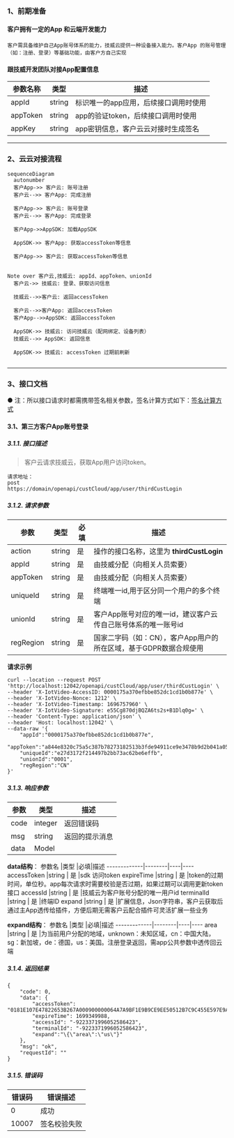 ### 1、前期准备
#### 客户拥有一定的App 和云端开发能力
    客户需具备维护自己App账号体系的能力，技威云提供一种设备接入能力。客户App 的账号管理（如：注册、登录）等基础功能，由客户方自己实现

#### 跟技威开发团队对接App配置信息
参数名称 | 类型 | 描述
---|---|---
appId | string| 标识唯一的app应用，后续接口调用时使用
appToken | string| app的验证token，后续接口调用时使用
appKey | string| app密钥信息，客户云云对接时生成签名


---


### 2、云云对接流程

```mermaid
sequenceDiagram
  autonumber
  客户App->> 客户云: 账号注册
  客户云-->> 客户App: 完成注册

  客户App->> 客户云: 账号登录
  客户云-->> 客户App: 完成登录
  
  客户App->>AppSDK: 加载AppSDK

  AppSDK->> 客户App: 获取accessToken等信息

  客户App->> 客户云: 获取accessToken等信息
  

Note over 客户云,技威云: appId、appToken、unionId
  客户云->> 技威云: 登录、获取访问信息

  技威云-->>客户云: 返回accessToken

  客户云-->>客户App: 返回accessToken
  客户App-->>AppSDK: 返回accessToken

  AppSDK->> 技威云: 访问技威云（配网绑定、设备列表）
  技威云-->> AppSDK: 返回信息

  AppSDK->> 技威云: accessToken 过期前刷新
  
```

---

### 3、接口文档
● 注：所以接口请求时都需携带签名相关参数，签名计算方式如下：[签名计算方式](签名计算.md)

#### 3.1、第三方客户App账号登录
##### 3.1.1. 接口描述
> 客户云请求技威云，获取App用户访问token。
 
```
请求地址：
post
https://domain/openapi/custCloud/app/user/thirdCustLogin
```

##### 3.1.2. 请求参数
参数          |类型   |必填|描述
--------------|-------|----|---------------------
action        |string | 是 |操作的接口名称，这里为 **thirdCustLogin**
appId         |string |是  |由技威分配（向相关人员索要）
appToken         |string |是  |由技威分配（向相关人员索要）
uniqueId         |string |是  |终端唯一id,用于区分同一个用户的多个终端
unionId         |string |是  |客户App账号对应的唯一id，建议客户云传自己账号体系的唯一账号id
regRegion         |string |是  |国家二字码（如：CN），客户App用户的所在区域，基于GDPR数据合规使用

**请求示例**
```
curl --location --request POST 'http://localhost:12042/openapi/custCloud/app/user/thirdCustLogin' \
--header 'X-IotVideo-AccessID: 0000175a370efbbe852dc1cd1b0b877e' \
--header 'X-IotVideo-Nonce: 1212' \
--header 'X-IotVideo-Timestamp: 1696757960' \
--header 'X-IotVideo-Signature: e55Cg870djBQZA6ts2s+B1Dlq0g=' \
--header 'Content-Type: application/json' \
--header 'Host: localhost:12042' \
--data-raw '{
    "appId":"0000175a370efbbe852dc1cd1b0b877e",
    "appToken":"a844e8320c75a5c387b78273182513b3fde94911ce9e3478b9d2b041a05a7053",
    "uniqueId":"e27d3172f214497b2bb73ac62be6effb",
    "unionId":"0001",
    "regRegion":"CN"
}'
```

##### 3.1.3. 响应参数
参数          |类型   |描述
--------------|-------|---------------------
code          |integer|返回错误码
msg           |string |返回的提示消息
data          |Model |

**data结构**：
参数名       |类型    |必填|描述
-------------|--------|----|----
accessToken         |string  | 是 |sdk 访问token
expireTime         |string  | 是 |token的过期时间，单位秒。app每次请求时需要校验是否过期，如果过期可以调用更新token接口
accessId         |string  | 是 |技威云为客户账号分配的唯一用户id
terminalId         |string  | 是 |终端ID
expand         |string  | 是 |扩展信息，Json字符串，客户云获取后通过主App透传给插件，方便后期无需客户云配合插件可灵活扩展一些业务

**expand结构**：
参数名       |类型    |必填|描述
-------------|--------|----|----
area         |string  | 是 |为当前用户分配的地域，unknown：未知区域，cn：中国大陆，sg：新加坡，de：德国，us：美国。注册登录返回，需app公共参数中透传回云端


##### 3.1.4. 返回结果
```
{
    "code": 0,
    "data": {
        "accessToken": "0181E107E47822653B267A000900000064A7A9BF1E9B9CE9EE50512B7C9C455E597E9AFFB155AB04073F80FDA18C6E9A74E1446BCBACA29E3C04FAF0CA15EE52",
        "expireTime": 1699349988,
        "accessId": "-9223371996052586423",
        "terminalId": "-9223371996052586423",
        "expand":"\{\"area\":\"us\"}"
    },
    "msg": "ok",
    "requestId": ""
}
```

##### 3.1.5. 错误码
错误码 |错误描述                         
-------|---------------------------------
0      |成功                          
10007  |签名校验失败 
